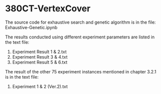 # 380CT-VertexCover

The source code for exhaustive search and genetic algorithm is in the file:
Exhaustive-Genetic.ipynb

The results conducted using different experiment parameters are listed in the text file:
1. Experiment Result 1 & 2.txt
2. Experiment Result 3 & 4.txt
3. Experiment Result 5 & 6.txt

The result of the other 75 experiment instances mentioned in chapter 3.2.1 is in the text file:
1. Experiment 1 & 2 (Ver.2).txt
